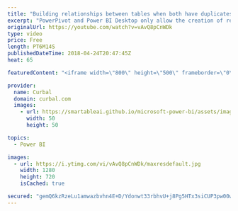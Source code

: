 ```yaml
---
title: "Building relationships between tables when both have duplicates"
excerpt: "PowerPivot and Power BI Desktop only allow the creation of relationships between tables when one of columns forming the relationship does not have duplicate values.  In order to relate these two tables to one another, what we need is a third table with all distinct values from both tables. In this tutorial"
originalUrl: https://youtube.com/watch?v=vAvQ8pCnWDk
type: video
price: Free
length: PT6M14S
publishedDateTime: 2018-04-24T20:47:45Z
heat: 65

featuredContent: "<iframe width=\"800\" height=\"500\" frameborder=\"0\" src=\"https://www.youtube.com/embed/vAvQ8pCnWDk\" allow=\"accelerometer; autoplay; encrypted-media; gyroscope; picture-in-picture\" allowfullscreen></iframe>"

provider:
  name: Curbal
  domain: curbal.com
  images:
    - url: https://smartableai.github.io/microsoft-power-bi/assets/images/organizations/curbal.com-50x50.jpg
      width: 50
      height: 50

topics:
  - Power BI

images:
  - url: https://i.ytimg.com/vi/vAvQ8pCnWDk/maxresdefault.jpg
    width: 1280
    height: 720
    isCached: true

secured: "gemQ6kzRzeLu1amwazbvhn4E+D/Ydonwt33rbhvU+j8Pg5HTx3siCUP3pw00wA9Z78gZWs0lPAO49QPBVo79iH4XnABlZeY6p1RHiHdzxUFEQUmE5SO7fjnDvnW7lVjL7jpAY5hZNQBKMwGdXnWc7UYkRo9Cwju78oF6pNVY7bh/uk34gpHQbWh4pSAwYgeUtaRwMzWpz0svdcTMC9dLFDp8UtlHsGiyH0y0zkVesoII9E/Q/7zTQectOfvPmrICr3N1EqqNTdZoLOgCY8yPFLM3WMP6xVJ1QJm3Cun38oACifxPTEtLZqX+gsHzVYswA1bnmfPzx6EGiQgVTgeok/CovxHd+8ZgRtDkitbd0pligfQJG7TqTRws6ZvGZq439z0jF7sFqOhTuBUUiUxHc4NmaR3totIgm76WFHQQi2NQxNIeomxkijKADrmB1+TV;N9MzFdE5esD6DxhjwsV4ew=="
---
```


